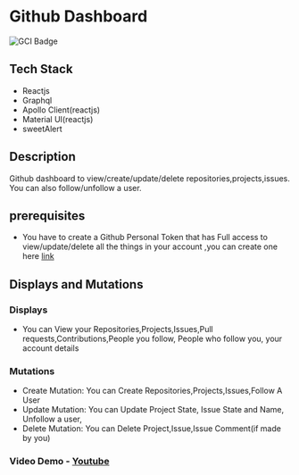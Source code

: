 # Github Dashboard
![GCI Badge](https://img.shields.io/badge/Google%20Code%20In-JBoss%20Community-red?style=flatr&labelColor=fdb900)
## Tech Stack
* Reactjs
* Graphql
* Apollo Client(reactjs)
* Material UI(reactjs)
* sweetAlert

## Description
Github dashboard to view/create/update/delete repositories,projects,issues. You can also follow/unfollow a user.

## prerequisites
* You have to create a Github Personal Token that has Full access to view/update/delete all the things in your account
,you can create one here [link](https://github.com/settings/tokens)

## Displays and Mutations
### Displays 
* You can View your Repositories,Projects,Issues,Pull requests,Contributions,People you follow, People who follow you, your account details

### Mutations
* Create Mutation: You can Create Repositories,Projects,Issues,Follow A User
* Update Mutation: You can Update Project State, Issue State and Name, Unfollow a user,
* Delete Mutation: You can Delete Project,Issue,Issue Comment(if made by you)

### Video Demo - [Youtube](https://youtu.be/aU-buVOIixY)
